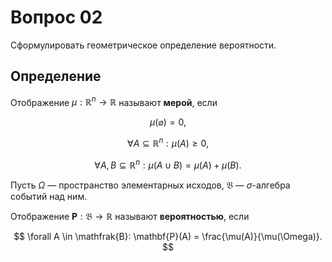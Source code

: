 # Вопрос 02

Сформулировать геометрическое определение вероятности.

## Определение

Отображение $\mu : \mathbb{R}^n \rightarrow \mathbb{R}$ называют **мерой**,
если

$$
\mu(\varnothing) = 0,
$$

$$
\forall A \subseteq \mathbb{R}^n:
\mu(A) \geqslant 0,
$$

$$
\forall A, B \subseteq \mathbb{R}^n:
\mu(A \cup B) = \mu(A) + \mu(B).
$$

Пусть $\Omega$ &mdash; пространство элементарных исходов, $\mathfrak{B}$
&mdash; $\sigma$-алгебра событий над ним.

Отображение $\mathbf{P} : \mathfrak{B} \rightarrow \mathbb{R}$ называют
**вероятностью**, если

$$
\forall A \in \mathfrak{B}:
\mathbf{P}(A) = \frac{\mu(A)}{\mu(\Omega)}.
$$
